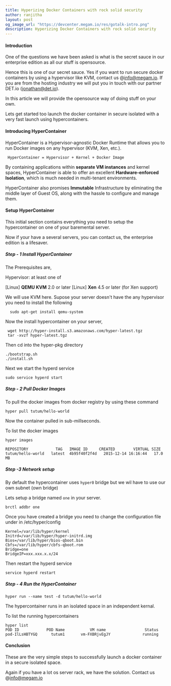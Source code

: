 ```yaml
---
title: Hyperizing Docker Containers with rock solid security
author: ranjitha
layout: post
og_image_url: "https://devcenter.megam.io/res/gotalk-intro.png"
description: Hyperizing Docker Containers with rock solid security
---
```


#### Introduction

   One of the questions we have been asked is what is the secret sauce in our enterprise edition as all our stuff is opensource.

 Hence this is one of our secret sauce. Yes if you want to run secure docker containers by using a hypervisor like KVM, contact us @info@megam.io. If you are from the hosting industry we will put you in touch with our partner DET.io (jonathan@det.io).

In this article we will provide the opensource way of doing stuff on your own.

Lets get started too launch the docker container in
secure isolated with a very fast launch using hypercontainers.

#### Introducing HyperContainer
   HyperContainer is a Hypervisor-agnostic Docker Runtime that allows you to run Docker images on any hypervisor (KVM, Xen, etc.).


     HyperContainer = Hypervisor + Kernel + Docker Image

By containing applications within **separate VM instances** and kernel spaces, HyperContainer is able to offer an excellent **Hardware-enforced Isolation**, which is much needed in multi-tenant environments.

HyperContainer also promises  **Immutable** Infrastructure by eliminating the middle layer of Guest OS, along with the hassle to configure and manage them.

#### Setup HyperContainer

 This initial section contains everything you need to setup the hypercontainer on one of your baremental server.

Now if your have a several servers, you can contact us, the enterprise edition is a lifesaver.

##### Step - 1 Install HyperContainer

The Prerequisites are,

Hypervisor: at least one of

[Linux] **QEMU KVM** 2.0 or later
[Linux] **Xen** 4.5 or later (for Xen support)

We will use KVM here. Supose your server doesn't have the any hypervisor you need to install the following

      sudo apt-get install qemu-system

Now the install hypercontainer on your server,

     wget http://hyper-install.s3.amazonaws.com/hyper-latest.tgz
     tar -xvzf hyper-latest.tgz


  Then cd into the hyper-pkg directory

    ./bootstrap.sh
    ./install.sh


   Next we start the hyperd service

    sudo service hyperd start

##### Step - 2 Pull  Docker Images

To pull the docker images from docker registry by using these command

    hyper pull tutum/hello-world

Now the container pulled in sub-millseconds.

To list the docker images


    hyper images

    REPOSITORY            TAG   IMAGE ID     CREATED        VIRTUAL SIZE
    tutum/hello-world   latest  4b95f40f2f4d   2015-12-14 16:16:44   17.0 MB

##### Step -3 Network  setup

By default the hypercontainer uses `hyper0` bridge but we wil have to use our own subnet (own bridge)

Lets setup a bridge named `one` in your server.

    brctl addbr one


Once you have created a bridge  you need to change the configuration file under in /etc/hyper/config

    Kernel=/var/lib/hyper/kernel
    Initrd=/var/lib/hyper/hyper-initrd.img
    Bios=/var/lib/hyper/bios-qboot.bin
    Cbfs=/var/lib/hyper/cbfs-qboot.rom
    Bridge=one
    BridgeIP=xxx.xxx.x.x/24

 Then restart the hyperd service

    service hyperd restart

##### Step - 4 Run the HyperContainer

    hyper run --name test -d tutum/hello-world

 The hypercontainer runs in an isolated space in an independent kernal.

To list the running hypercontainers

    hyper list
    POD ID            POD Name           VM name                 Status
    pod-IlLsHBTYGQ      tutum1       vm-FXBRjvEgJY              running


#### Conclusion

These are the very simple steps to successfully launch a docker container in a secure isolated space.

Again if you have a lot os server rack, we have the solution. Contact us @info@megam.io
